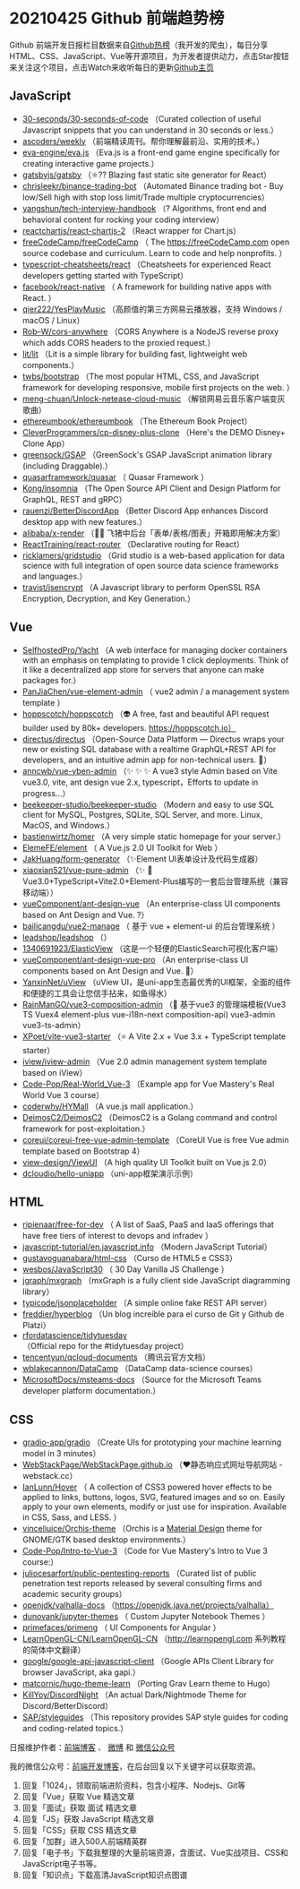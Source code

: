 # 20210425 Github 前端趋势榜

Github 前端开发日报栏目数据来自[Github热榜](https://github.qdkfweb.cn/)（我开发的爬虫），每日分享HTML、CSS、JavaScript、Vue等开源项目，为开发者提供动力，点击Star按钮来关注这个项目，点击Watch来收听每日的更新[Github主页](https://github.com/kujian/githubTrending)
## JavaScript

* [30-seconds/30-seconds-of-code](https://github.com/30-seconds/30-seconds-of-code) （Curated collection of useful Javascript snippets that you can understand in 30 seconds or less.）
* [ascoders/weekly](https://github.com/ascoders/weekly) （前端精读周刊。帮你理解最前沿、实用的技术。）
* [eva-engine/eva.js](https://github.com/eva-engine/eva.js) （Eva.js is a front-end game engine specifically for creating interactive game projects.）
* [gatsbyjs/gatsby](https://github.com/gatsbyjs/gatsby) （&#x269b;&#xfe0f;?? Blazing fast static site generator for React）
* [chrisleekr/binance-trading-bot](https://github.com/chrisleekr/binance-trading-bot) （Automated Binance trading bot - Buy low/Sell high with stop loss limit/Trade multiple cryptocurrencies）
* [yangshun/tech-interview-handbook](https://github.com/yangshun/tech-interview-handbook) （? Algorithms, front end and behavioral content for rocking your coding interview）
* [reactchartjs/react-chartjs-2](https://github.com/reactchartjs/react-chartjs-2) （React wrapper for Chart.js）
* [freeCodeCamp/freeCodeCamp](https://github.com/freeCodeCamp/freeCodeCamp) （
        The <a href="https://freeCodeCamp.com">https://freeCodeCamp.com</a> open source codebase and curriculum. Learn to code and help nonprofits.
      ）
* [typescript-cheatsheets/react](https://github.com/typescript-cheatsheets/react) （Cheatsheets for experienced React developers getting started with TypeScript）
* [facebook/react-native](https://github.com/facebook/react) （
        A framework for building native apps with React.
      ）
* [qier222/YesPlayMusic](https://github.com/qier222/YesPlayMusic) （高颜值的第三方网易云播放器，支持 Windows / macOS / Linux）
* [Rob&#8211;W/cors-anywhere](https://github.com/Rob--W/cors-anywhere) （CORS Anywhere is a NodeJS reverse proxy which adds CORS headers to the proxied request.）
* [lit/lit](https://github.com/lit/lit) （Lit is a simple library for building fast, lightweight web components.）
* [twbs/bootstrap](https://github.com/twbs/bootstrap) （The most popular HTML, CSS, and JavaScript framework for developing responsive, mobile first projects on the web.
      ）
* [meng-chuan/Unlock-netease-cloud-music](https://github.com/meng-chuan/Unlock-netease-cloud-music) （解锁网易云音乐客户端变灰歌曲）
* [ethereumbook/ethereumbook](https://github.com/ethereumbook/ethereumbook) （The Ethereum Book Project）
* [CleverProgrammers/cp-disney-plus-clone](https://github.com/CleverProgrammers/cp-disney-plus-clone) （Here's the DEMO Disney+ Clone App）
* [greensock/GSAP](https://github.com/greensock/GSAP) （GreenSock's GSAP JavaScript animation library (including Draggable).）
* [quasarframework/quasar](https://github.com/quasarframework/quasar) （
        Quasar Framework
      ）
* [Kong/insomnia](https://github.com/Kong/insomnia) （The Open Source API Client and Design Platform for GraphQL, REST and gRPC）
* [rauenzi/BetterDiscordApp](https://github.com/rauenzi/BetterDiscordApp) （Better Discord App enhances Discord desktop app with new features.）
* [alibaba/x-render](https://github.com/alibaba/x-render) （&#x1f6b4;&#x200d;&#x2640;&#xfe0f; 飞猪中后台「表单/表格/图表」开箱即用解决方案）
* [ReactTraining/react-router](https://github.com/ReactTraining/react-router) （Declarative routing for React）
* [ricklamers/gridstudio](https://github.com/ricklamers/gridstudio) （Grid studio is a web-based application for data science with full integration of open source data science frameworks and languages.）
* [travist/jsencrypt](https://github.com/travist/jsencrypt) （A Javascript library to perform OpenSSL RSA Encryption, Decryption, and Key Generation.）

## Vue

* [SelfhostedPro/Yacht](https://github.com/SelfhostedPro/Yacht) （A web interface for managing docker containers with an emphasis on templating to provide 1 click deployments. Think of it like a decentralized app store for servers that anyone can make packages for.）
* [PanJiaChen/vue-element-admin](https://github.com/PanJiaChen/vue-element-admin) （
        vue2 admin / a management system template
      ）
* [hoppscotch/hoppscotch](https://github.com/hoppscotch/hoppscotch) （&#x1f47d; A free, fast and beautiful API request builder used by 80k+ developers. https://hoppscotch.io）
* [directus/directus](https://github.com/directus/directus) （Open-Source Data Platform — Directus wraps your new or existing SQL database with a realtime GraphQL+REST API for developers, and an intuitive admin app for non-technical users. &#x1f430;）
* [anncwb/vue-vben-admin](https://github.com/anncwb/vue-vben-admin) （&#x2728; &#x2728; &#x2728; A vue3 style Admin based on Vite vue3.0, vite, ant design vue 2.x, typescript，Efforts to update in progress...）
* [beekeeper-studio/beekeeper-studio](https://github.com/beekeeper-studio/beekeeper-studio) （Modern and easy to use SQL client for MySQL, Postgres, SQLite, SQL Server, and more. Linux, MacOS, and Windows.）
* [bastienwirtz/homer](https://github.com/bastienwirtz/homer) （A very simple static homepage for your server.）
* [ElemeFE/element](https://github.com/ElemeFE/element) （
        A Vue.js 2.0 UI Toolkit for Web
      ）
* [JakHuang/form-generator](https://github.com/JakHuang/form-generator) （&#x2728;Element UI表单设计及代码生成器）
* [xiaoxian521/vue-pure-admin](https://github.com/xiaoxian521/vue-pure-admin) （&#x2728; &#x1f680;Vue3.0+TypeScript+Vite2.0+Element-Plus编写的一套后台管理系统（兼容移动端））
* [vueComponent/ant-design-vue](https://github.com/vueComponent/ant-design-vue) （An enterprise-class UI components based on Ant Design and Vue. ?）
* [bailicangdu/vue2-manage](https://github.com/bailicangdu/vue2-manage) （
        基于 vue + element-ui 的后台管理系统
      ）
* [leadshop/leadshop](https://github.com/leadshop/leadshop) （）
* [1340691923/ElasticView](https://github.com/1340691923/ElasticView) （这是一个轻便的ElasticSearch可视化客户端）
* [vueComponent/ant-design-vue-pro](https://github.com/vueComponent/ant-design-vue-pro) （An enterprise-class UI components based on Ant Design and Vue. &#x1f41c;）
* [YanxinNet/uView](https://github.com/YanxinNet/uView) （uView UI，是uni-app生态最优秀的UI框架，全面的组件和便捷的工具会让您信手拈来，如鱼得水）
* [RainManGO/vue3-composition-admin](https://github.com/RainManGO/vue3-composition-admin) （&#x1f389; 基于vue3 的管理端模板(Vue3 TS Vuex4 element-plus vue-i18n-next composition-api) vue3-admin vue3-ts-admin）
* [XPoet/vite-vue3-starter](https://github.com/XPoet/vite-vue3-starter) （&#x2b50; A Vite 2.x + Vue 3.x + TypeScript template starter）
* [iview/iview-admin](https://github.com/iview/iview-admin) （Vue 2.0 admin management system template based on iView）
* [Code-Pop/Real-World_Vue-3](https://github.com/Code-Pop/Real-World_Vue-3) （Example app for Vue Mastery's Real World Vue 3 course）
* [coderwhy/HYMall](https://github.com/coderwhy/HYMall) （A vue.js mall application.）
* [DeimosC2/DeimosC2](https://github.com/DeimosC2/DeimosC2) （DeimosC2 is a Golang command and control framework for post-exploitation.）
* [coreui/coreui-free-vue-admin-template](https://github.com/coreui/coreui-free-vue-admin-template) （CoreUI Vue is free Vue admin template based on Bootstrap 4）
* [view-design/ViewUI](https://github.com/view-design/ViewUI) （A high quality UI Toolkit built on Vue.js 2.0）
* [dcloudio/hello-uniapp](https://github.com/dcloudio/hello-uniapp) （uni-app框架演示示例）

## HTML

* [ripienaar/free-for-dev](https://github.com/ripienaar/free-for-dev) （
        A list of SaaS, PaaS and IaaS offerings that have free tiers of interest to devops and infradev
      ）
* [javascript-tutorial/en.javascript.info](https://github.com/javascript-tutorial/en.javascript.info) （Modern JavaScript Tutorial）
* [gustavoguanabara/html-css](https://github.com/gustavoguanabara/html-css) （Curso de HTML5 e CSS3）
* [wesbos/JavaScript30](https://github.com/wesbos/JavaScript30) （
        30 Day Vanilla JS Challenge
      ）
* [jgraph/mxgraph](https://github.com/jgraph/mxgraph) （mxGraph is a fully client side JavaScript diagramming library）
* [typicode/jsonplaceholder](https://github.com/typicode/jsonplaceholder) （A simple online fake REST API server）
* [freddier/hyperblog](https://github.com/freddier/hyperblog) （Un blog increíble para el curso de Git y Github de Platzi）
* [rfordatascience/tidytuesday](https://github.com/rfordatascience/tidytuesday) （Official repo for the #tidytuesday project）
* [tencentyun/qcloud-documents](https://github.com/tencentyun/qcloud-documents) （腾讯云官方文档）
* [wblakecannon/DataCamp](https://github.com/wblakecannon/DataCamp) （DataCamp data-science courses）
* [MicrosoftDocs/msteams-docs](https://github.com/MicrosoftDocs/msteams-docs) （Source for the Microsoft Teams developer platform documentation.）

## CSS

* [gradio-app/gradio](https://github.com/gradio-app/gradio) （Create UIs for prototyping your machine learning model in 3 minutes）
* [WebStackPage/WebStackPage.github.io](https://github.com/WebStackPage/WebStackPage.github.io) （&#x2764;&#xfe0f;静态响应式网址导航网站 - webstack.cc）
* [IanLunn/Hover](https://github.com/IanLunn/Hover) （
        A collection of CSS3 powered hover effects to be applied to links, buttons, logos, SVG, featured images and so on. Easily apply to your own elements, modify or just use for inspiration. Available in CSS, Sass, and LESS.
      ）
* [vinceliuice/Orchis-theme](https://github.com/vinceliuice/Orchis-theme) （Orchis is a [Material Design](https://material.io) theme for GNOME/GTK based desktop environments.）
* [Code-Pop/Intro-to-Vue-3](https://github.com/Code-Pop/Intro-to-Vue-3) （Code for Vue Mastery's Intro to Vue 3 course:）
* [juliocesarfort/public-pentesting-reports](https://github.com/juliocesarfort/public-pentesting-reports) （Curated list of public penetration test reports released by several consulting firms and academic security groups）
* [openjdk/valhalla-docs](https://github.com/openjdk/valhalla-docs) （https://openjdk.java.net/projects/valhalla）
* [dunovank/jupyter-themes](https://github.com/dunovank/jupyter-themes) （
        Custom Jupyter Notebook Themes
      ）
* [primefaces/primeng](https://github.com/primefaces/primeng) （
        UI Components for Angular
      ）
* [LearnOpenGL-CN/LearnOpenGL-CN](https://github.com/LearnOpenGL-CN/LearnOpenGL-CN) （<a href="http://learnopengl.com" rel="nofollow">http://learnopengl.com</a> 系列教程的简体中文翻译）
* [google/google-api-javascript-client](https://github.com/google/google-api-javascript-client) （Google APIs Client Library for browser JavaScript, aka gapi.）
* [matcornic/hugo-theme-learn](https://github.com/matcornic/hugo-theme-learn) （Porting Grav Learn theme to Hugo）
* [KillYoy/DiscordNight](https://github.com/KillYoy/DiscordNight) （An actual Dark/Nightmode Theme for Discord/BetterDiscord）
* [SAP/styleguides](https://github.com/SAP/styleguides) （This repository provides SAP style guides for coding and coding-related topics.）


日报维护作者：[前端博客](https://qdkfweb.cn/) 、 [微博](https://qdkfweb.cn/go/weibo) 和 [微信公众号](https://open.weixin.qq.com/qr/code?username=caibaojian_com)

我的微信公众号：[前端开发博客](https://open.weixin.qq.com/qr/code?username=caibaojian_com)，在后台回复以下关键字可以获取资源。

1. 回复「1024」，领取前端进阶资料，包含小程序、Nodejs、Git等
2. 回复「Vue」获取 Vue 精选文章
3. 回复「面试」获取 面试 精选文章
4. 回复「JS」获取 JavaScript 精选文章
5. 回复「CSS」获取 CSS 精选文章
6. 回复「加群」进入500人前端精英群
7. 回复「电子书」下载我整理的大量前端资源，含面试、Vue实战项目、CSS和JavaScript电子书等。
8. 回复「知识点」下载高清JavaScript知识点图谱